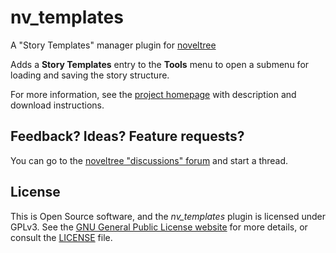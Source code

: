 # nv_templates

A "Story Templates" manager plugin for [noveltree](https://peter88213.github.io/noveltree)

Adds a **Story Templates** entry to the **Tools** menu to open a submenu for loading and saving the story structure. 

For more information, see the [project homepage](https://peter88213.github.io/nv_templates) with description and download instructions.

## Feedback? Ideas? Feature requests?

You can go to the [noveltree "discussions" forum](https://github.com/peter88213/noveltree/discussions) and start a thread.

## License

This is Open Source software, and the *nv_templates* plugin is licensed under GPLv3. See the
[GNU General Public License website](https://www.gnu.org/licenses/gpl-3.0.en.html) for more
details, or consult the [LICENSE](https://github.com/peter88213/nv_templates/blob/main/LICENSE) file.
